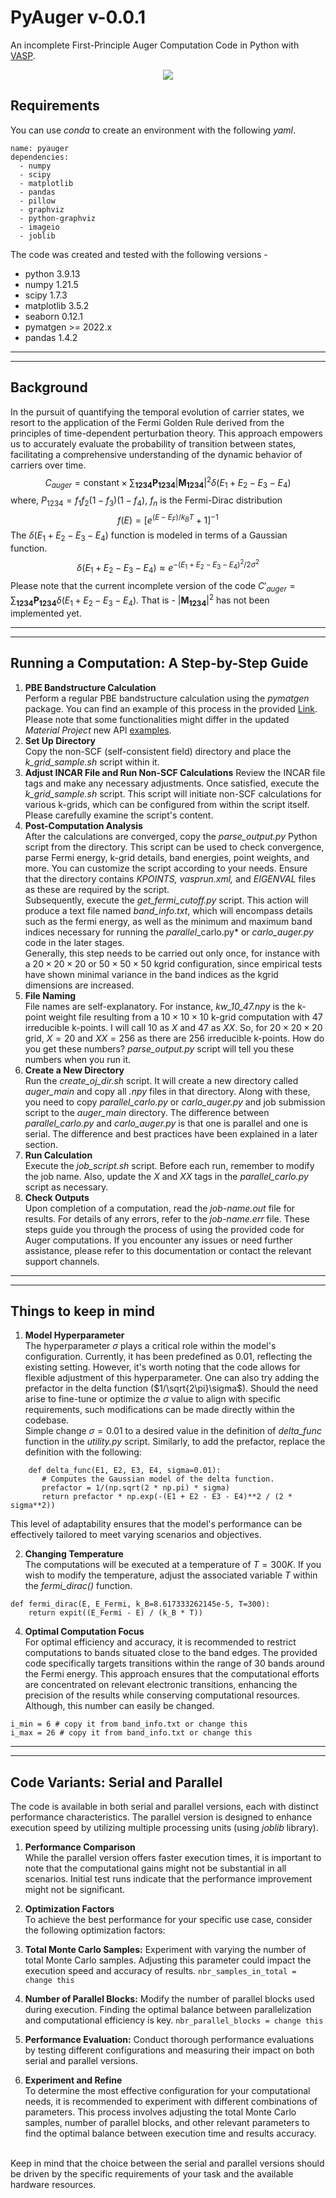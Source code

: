 # PyAuger v-0.0.1
An incomplete First-Principle Auger Computation Code in Python with [VASP](https://www.vasp.at/).

<p align="center">
  <img src="bitmap.png" />
</p>


## Requirements
You can use *conda* to create an environment with the following *yaml*.
```
name: pyauger
dependencies:
  - numpy
  - scipy
  - matplotlib
  - pandas
  - pillow
  - graphviz
  - python-graphviz
  - imageio
  - joblib
```
The code was created and tested with the following versions -
* python 3.9.13
* numpy 1.21.5
* scipy 1.7.3
* matplotlib 3.5.2
* seaborn 0.12.1
* pymatgen >= 2022.x
* pandas 1.4.2
---
* * *
## Background

In the pursuit of quantifying the temporal evolution of carrier states, we resort to the application of the Fermi Golden Rule derived from the principles of time-dependent perturbation theory. This approach empowers us to accurately evaluate the probability of transition between states, facilitating a comprehensive understanding of the dynamic behavior of carriers over time.
$$C_{auger}=\text{constant}\times\sum_{\mathbf{1234}}\mathbf{P_{1234}}|\mathbf{M_{1234}}|^2\delta(E_1+E_2-E_3-E_4)$$
where, $P_{1234}=f_1f_2(1-f_3)(1-f_4)$, $f_n$ is the Fermi-Dirac distribution $$f(E) = \left[ e^{(E-E_F)/k_BT}+1 \right] ^{-1}$$ The $\delta(E_1+E_2-E_3-E_4)$ function is modeled in terms of a Gaussian function.
 $$\delta(E_1+E_2-E_3-E_4) \approx e^{-(E_1+E_2-E_3-E_4)^2/2\sigma^2}$$
 Please note that the current incomplete version of the code $C'_{auger}=\sum_{\mathbf{1234}}\mathbf{P_{1234}}\delta(E_1+E_2-E_3-E_4)$. That is - $|\mathbf{M_{1234}}|^2$ has not been implemented yet.
 
 ---
* * *
## Running a Computation: A Step-by-Step Guide

1. **PBE Bandstructure Calculation** <br /> Perform a regular PBE bandstructure calculation using the *pymatgen* package. You can find an example of this process in the provided [Link](http://matgenb.materialsvirtuallab.org/2017/04/14/Inputs-and-Analysis-of-VASP-runs.html).  Please note that some functionalities might differ in the updated *Material Project* new API [examples](https://docs.materialsproject.org/downloading-data/using-the-api/examples).
2. **Set Up Directory** <br /> Copy the non-SCF (self-consistent field) directory and place the *k_grid_sample.sh* script within it.
3. **Adjust INCAR File and Run Non-SCF Calculations**  Review the INCAR file tags and make any necessary adjustments. Once satisfied, execute the *k_grid_sample.sh* script. This script will initiate non-SCF calculations for various k-grids, which can be configured from within the script itself. Please carefully examine the script's content.
4. **Post-Computation Analysis** <br /> After the calculations are converged, copy the *parse_output.py* Python script from the directory. This script can be used to check convergence, parse Fermi energy, k-grid details, band energies, point weights, and more. You can customize the script according to your needs. Ensure that the directory contains *KPOINTS, vasprun.xml,* and *EIGENVAL* files as these are required by the script. <br /> Subsequently, execute the *get_fermi_cutoff.py* script. This action will produce a text file named *band_info.txt*, which will encompass details such as the fermi energy, as well as the minimum and maximum band indices necessary for running the *parallel*_carlo.py* or *carlo_auger.py* code in the later stages.<br /> Generally, this step needs to be carried out only once, for instance with a $20\times20\times20$ or $50\times50\times50$ kgrid configuration, since empirical tests have shown minimal variance in the band indices as the kgrid dimensions are increased.
5. **File Naming** <br /> File names are self-explanatory. For instance, *kw_10_47.npy* is the k-point weight file resulting from a $10\times10\times10$ k-grid computation with 47 irreducible k-points. I will call $10$ as $X$ and $47$ as $XX$. So, for $20\times20\times20$ grid, $X=20$ and $XX=256$ as there are $256$ irreducible k-points.  How do you get these numbers? *parse_output.py* script will tell you these numbers when you run it.
6. **Create a New Directory** <br /> Run the *create_oj_dir.sh* script. It will create a new directory called *auger_main* and copy all *.npy* files in that directory.  Along with these, you need to copy *parallel_carlo.py* or *carlo_auger.py* and job submission script to the *auger_main* directory.  The difference between *parallel_carlo.py* and *carlo_auger.py* is that one is parallel and one is serial. The difference and best practices have been explained in a later section.
7. **Run Calculation** <br /> Execute the *job_script.sh* script. Before each run, remember to modify the job name. Also, update the $X$ and $XX$ tags in the *parallel_carlo.py* script as necessary.
8. **Check Outputs** <br /> Upon completion of a computation, read the *job-name.out* file for results. For details of any errors, refer to the *job-name.err* file.  These steps guide you through the process of using the provided code for Auger computations. If you encounter any issues or need further assistance, please refer to this documentation or contact the relevant support channels.

---
* * *

## Things to keep in mind

1. **Model Hyperparameter** <br />
The hyperparameter $\sigma$ plays a critical role within the model's configuration. Currently, it has been predefined as 0.01, reflecting the existing setting. However, it's worth noting that the code allows for flexible adjustment of this hyperparameter. One can also try adding the prefactor in the delta function ($1/\sqrt{2\pi}\sigma$). Should the need arise to fine-tune or optimize the $\sigma$ value to align with specific requirements, such modifications can be made directly within the codebase.
<br />Simple change $\sigma = 0.01$ to a desired value in the definition of *delta_func* function in the *utility.py* script. Similarly, to add the prefactor, replace the definition with the following:
```
    def delta_func(E1, E2, E3, E4, sigma=0.01):
       # Computes the Gaussian model of the delta function.
       prefactor = 1/(np.sqrt(2 * np.pi) * sigma)
       return prefactor * np.exp(-(E1 + E2 - E3 - E4)**2 / (2 * sigma**2))
```
This level of adaptability ensures that the model's performance can be effectively tailored to meet varying scenarios and objectives. <br />

2. **Changing Temperature** <br />
The computations will be executed at a temperature of $T=300K$. If you wish to modify the temperature, adjust the associated variable $T$ within the *fermi_dirac()* function.
```
def fermi_dirac(E, E_Fermi, k_B=8.617333262145e-5, T=300):
    return expit((E_Fermi - E) / (k_B * T))
```

4. **Optimal Computation Focus** <br />
For optimal efficiency and accuracy, it is recommended to restrict computations to bands situated close to the band edges. The provided code specifically targets transitions within the range of 30 bands around the Fermi energy. This approach ensures that the computational efforts are concentrated on relevant electronic transitions, enhancing the precision of the results while conserving computational resources. Although, this number can easily be changed.
```
i_min = 6 # copy it from band_info.txt or change this
i_max = 26 # copy it from band_info.txt or change this
```

 ---
* * *
## Code Variants: Serial and Parallel

The code is available in both serial and parallel versions, each with distinct performance characteristics. The parallel version is designed to enhance execution speed by utilizing multiple processing units (using *joblib* library).
1. **Performance Comparison**  
While the parallel version offers faster execution times, it is important to note that the computational gains might not be substantial in all scenarios. Initial test runs indicate that the performance improvement might not be significant.

2. **Optimization Factors**  
To achieve the best performance for your specific use case, consider the following optimization factors:
 1. **Total Monte Carlo Samples:** Experiment with varying the number of total Monte Carlo samples. Adjusting this parameter could impact the execution speed and accuracy of results. `nbr_samples_in_total = change this `
 2. **Number of Parallel Blocks:** Modify the number of parallel blocks used during execution. Finding the optimal balance between parallelization and computational efficiency is key. `nbr_parallel_blocks = change this`
 3. **Performance Evaluation:** Conduct thorough performance evaluations by testing different configurations and measuring their impact on both serial and parallel versions.

3. **Experiment and Refine**  
To determine the most effective configuration for your computational needs, it is recommended to experiment with different combinations of parameters. This process involves adjusting the total Monte Carlo samples, number of parallel blocks, and other relevant parameters to find the optimal balance between execution time and results accuracy.


<br /> Keep in mind that the choice between the serial and parallel versions should be driven by the specific requirements of your task and the available hardware resources.
